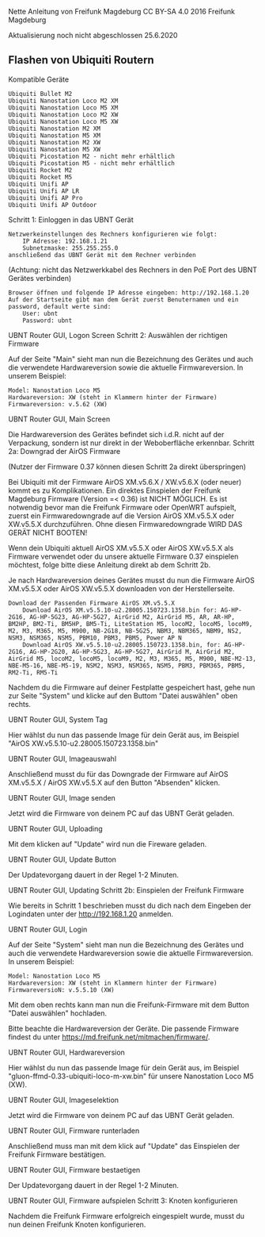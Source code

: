 Nette Anleitung von Freifunk Magdeburg 
CC BY-SA 4.0 2016 Freifunk Magdeburg 

Aktualisierung noch nicht abgeschlossen 25.6.2020

## Flashen von Ubiquiti Routern


Kompatible Geräte

    Ubiquiti Bullet M2
    Ubiquiti Nanostation Loco M2 XM
    Ubiquiti Nanostation Loco M5 XM
    Ubiquiti Nanostation Loco M2 XW
    Ubiquiti Nanostation Loco M5 XW
    Ubiquiti Nanostation M2 XM
    Ubiquiti Nanostation M5 XM
    Ubiquiti Nanostation M2 XW
    Ubiquiti Nanostation M5 XW
    Ubiquiti Picostation M2 - nicht mehr erhältlich
    Ubiquiti Picostation M5 - nicht mehr erhältlich
    Ubiquiti Rocket M2
    Ubiquiti Rocket M5
    Ubiquiti Unifi AP
    Ubiquiti Unifi AP LR
    Ubiquiti Unifi AP Pro
    Ubiquiti Unifi AP Outdoor

Schritt 1: Einloggen in das UBNT Gerät

    Netzwerkeinstellungen des Rechners konfigurieren wie folgt:
        IP Adresse: 192.168.1.21
        Subnetzmaske: 255.255.255.0
    anschließend das UBNT Gerät mit dem Rechner verbinden

(Achtung: nicht das Netzwerkkabel des Rechners in den PoE Port des UBNT Gerätes verbinden)

    Browser öffnen und folgende IP Adresse eingeben: http://192.168.1.20
    Auf der Startseite gibt man dem Gerät zuerst Benuternamen und ein password, default werte sind:
        User: ubnt
        Password: ubnt

UBNT Router GUI, Logon Screen
Schritt 2: Auswählen der richtigen Firmware

Auf der Seite "Main" sieht man nun die Bezeichnung des Gerätes und auch die verwendete Hardwareversion sowie die aktuelle Firmwareversion. In unserem Beispiel:

    Model: Nanostation Loco M5
    Hardwareversion: XW (steht in Klammern hinter der Firmware)
    Firmwareversion: v.5.62 (XW)

UBNT Router GUI, Main Screen

Die Hardwareversion des Gerätes befindet sich i.d.R. nicht auf der Verpackung, sondern ist nur direkt in der Weboberfläche erkennbar.
Schritt 2a: Downgrad der AirOS Firmware

(Nutzer der Firmware 0.37 können diesen Schritt 2a direkt überspringen)

Bei Ubiquiti mit der Firmware AirOS XM.v5.6.X / XW.v5.6.X (oder neuer) kommt es zu Komplikationen. Ein direktes Einspielen der Freifunk Magdeburg Firmware (Version =< 0.36) ist NICHT MÖGLICH. Es ist notwendig bevor man die Freifunk Firmware oder OpenWRT aufspielt, zuerst ein Firmwaredowngrade auf die Version AirOS XM.v5.5.X oder XW.v5.5.X durchzuführen. Ohne diesen Firmwaredowngrade WIRD DAS GERÄT NICHT BOOTEN!

Wenn dein Ubiquiti aktuell AirOS XM.v5.5.X oder AirOS XW.v5.5.X als Firmware verwendet oder du unsere aktuelle Firmware 0.37 einspielen möchtest, folge bitte diese Anleitung direkt ab dem Schritt 2b.

Je nach Hardwareversion deines Gerätes musst du nun die Firmware AirOS XM.v5.5.X oder AirOS XW.v5.5.X downloaden von der Herstellerseite.

    Download der Passenden Firmware AirOS XM.v5.5.X
        Download AirOS XM.v5.5.10-u2.28005.150723.1358.bin for: AG-HP-2G16, AG-HP-5G23, AG-HP-5G27, AirGrid M2, AirGrid M5, AR, AR-HP, BM2HP, BM2-Ti, BM5HP, BM5-Ti, LiteStation M5, locoM2, locoM5, locoM9, M2, M3, M365, M5, M900, NB-2G18, NB-5G25, NBM3, NBM365, NBM9, NS2, NSM3, NSM365, NSM5, PBM10, PBM3, PBM5, Power AP N
        Download AirOS XW.v5.5.10-u2.28005.150723.1358.bin, for: AG-HP-2G16, AG-HP-2G20, AG-HP-5G23, AG-HP-5G27, AirGrid M, AirGrid M2, AirGrid M5, locoM2, locoM5, locoM9, M2, M3, M365, M5, M900, NBE-M2-13, NBE-M5-16, NBE-M5-19, NSM2, NSM3, NSM365, NSM5, PBM3, PBM365, PBM5, RM2-Ti, RM5-Ti

Nachdem du die Firmware auf deiner Festplatte gespeichert hast, gehe nun zur Seite "System" und klicke auf den Buttom "Datei auswählen" oben rechts.

UBNT Router GUI, System Tag

Hier wählst du nun das passende Image für dein Gerät aus, im Beispiel "AirOS XW.v5.5.10-u2.28005.150723.1358.bin"

UBNT Router GUI, Imageauswahl

Anschließend musst du für das Downgrade der Firmware auf AirOS XM.v5.5.X / AirOS XW.v5.5.X auf den Button "Absenden" klicken.

UBNT Router GUI, Image senden

Jetzt wird die Firmware von deinem PC auf das UBNT Gerät geladen.

UBNT Router GUI, Uploading

Mit dem klicken auf "Update" wird nun die Fireware geladen.

UBNT Router GUI, Update Button

Der Updatevorgang dauert in der Regel 1-2 Minuten.

UBNT Router GUI, Updating
Schritt 2b: Einspielen der Freifunk Firmware

Wie bereits in Schritt 1 beschrieben musst du dich nach dem Eingeben der Logindaten unter der http://192.168.1.20 anmelden.

UBNT Router GUI, Login

Auf der Seite "System" sieht man nun die Bezeichnung des Gerätes und auch die verwendete Hardwareversion sowie die aktuelle Firmwareversion. In unserem Beispiel:

    Model: Nanostation Loco M5
    Hardwareversion: XW (steht in Klammern hinter der Firmware)
    FirmwareversioN: v.5.5.10 (XW)

Mit dem oben rechts kann man nun die Freifunk-Firmware mit dem Button "Datei auswählen" hochladen.

Bitte beachte die Hardwareversion der Geräte. Die passende Firmware findest du unter https://md.freifunk.net/mitmachen/firmware/.

UBNT Router GUI, Hardwareversion

Hier wählst du nun das passende Image für dein Gerät aus, im Beispiel "gluon-ffmd-0.33-ubiquiti-loco-m-xw.bin" für unsere Nanostation Loco M5 (XW).

UBNT Router GUI, Imageselektion

Jetzt wird die Firmware von deinem PC auf das UBNT Gerät geladen.

UBNT Router GUI, Firmware runterladen

Anschließend muss man mit dem klick auf "Update" das Einspielen der Freifunk Firmware bestätigen.

UBNT Router GUI, Firmware bestaetigen

Der Updatevorgang dauert in der Regel 1-2 Minuten.

UBNT Router GUI, Firmware aufspielen
Schritt 3: Knoten konfigurieren

Nachdem die Freifunk Firmware erfolgreich eingespielt wurde, musst du nun deinen Freifunk Knoten konfigurieren.

